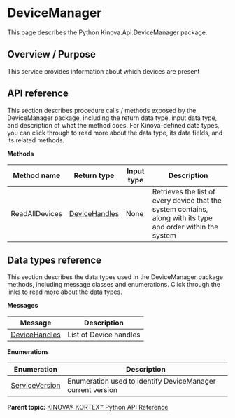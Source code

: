 # DeviceManager

This page describes the Python Kinova.Api.DeviceManager package.

## Overview / Purpose

This service provides information about which devices are present

## API reference

This section describes procedure calls / methods exposed by the DeviceManager package, including the return data type, input data type, and description of what the method does. For Kinova-defined data types, you can click through to read more about the data type, its data fields, and its related methods.

 **Methods** 

|Method name|Return type|Input type|Description|
|-----------|-----------|----------|-----------|
|ReadAllDevices|[DeviceHandles](msg_DeviceManager_DeviceHandles.md#)|None|Retrieves the list of every device that the system contains, along with its type and order within the system|

## Data types reference

This section describes the data types used in the DeviceManager package methods, including message classes and enumerations. Click through the links to read more about the data types.

 **Messages** 

|Message|Description|
|-------|-----------|
|[DeviceHandles](msg_DeviceManager_DeviceHandles.md#)|List of Device handles|

 **Enumerations** 

|Enumeration|Description|
|-----------|-----------|
|[ServiceVersion](enm_DeviceManager_ServiceVersion.md#)|Enumeration used to identify DeviceManager current version|

**Parent topic:** [KINOVA® KORTEX™ Python API Reference](../index.md#)

